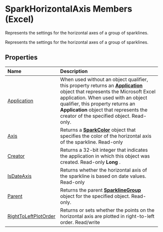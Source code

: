 
# SparkHorizontalAxis Members (Excel)
Represents the settings for the horizontal axes of a group of sparklines.

Represents the settings for the horizontal axes of a group of sparklines.


## Properties



|**Name**|**Description**|
|:-----|:-----|
|[Application](f353bf0e-ea75-9211-7a3d-55e0474c3a01.md)|When used without an object qualifier, this property returns an  **[Application](19b73597-5cf9-4f56-8227-b5211f657f6f.md)** object that represents the Microsoft Excel application. When used with an object qualifier, this property returns an **Application** object that represents the creator of the specified object. Read-only.|
|[Axis](5b16a855-df0b-566a-86ef-399ae75b58db.md)|Returns a  **[SparkColor](3de82c5c-eb0a-ab39-64a8-00f4c005c6af.md)** object that specifies the color of the horizontal axis of the sparkline. Read-only|
|[Creator](2420bb92-b37e-cbd2-22d3-906cdc039afa.md)|Returns a 32-bit integer that indicates the application in which this object was created. Read-only  **Long** .|
|[IsDateAxis](eb6b66ca-c5f1-15ec-ef3f-c748698e4dad.md)|Returns whether the horizontal axis of the sparkline is based on date values. Read-only|
|[Parent](31e6f1e2-4a4c-a563-5825-320410e45f19.md)|Returns the parent  **[SparklineGroup](cc694d97-a3d3-3473-2e37-0ede67b97680.md)** object for the specified object. Read-only.|
|[RightToLeftPlotOrder](75515893-aab3-379f-26c6-31145493a592.md)|Returns or sets whether the points on the horizontal axis are plotted in right-to-left order. Read/write|
